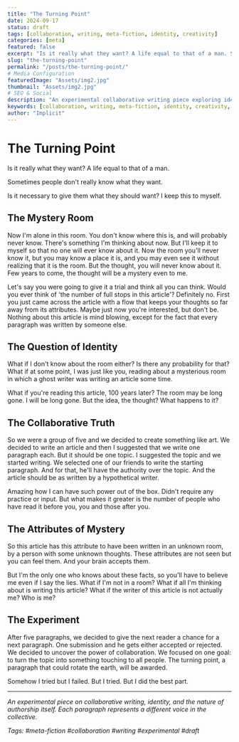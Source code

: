 ```yaml
---
title: "The Turning Point"
date: 2024-09-17
status: draft
tags: [collaboration, writing, meta-fiction, identity, creativity]
categories: [meta]
featured: false
excerpt: "Is it really what they want? A life equal to that of a man. Sometimes people don't really know what they want. A collaborative experiment in writing and identity."
slug: "the-turning-point"
permalink: "/posts/the-turning-point/"
# Media Configuration
featuredImage: "Assets/img2.jpg"
thumbnail: "Assets/img2.jpg"
# SEO & Social
description: "An experimental collaborative writing piece exploring identity, authorship, and the nature of creation itself."
keywords: [collaboration, writing, meta-fiction, identity, creativity, experimental]
author: "Implicit"
---
```


# The Turning Point

Is it really what they want? A life equal to that of a man.

Sometimes people don't really know what they want.

Is it necessary to give them what they should want? I keep this to myself.

## The Mystery Room

Now I'm alone in this room. You don't know where this is, and will probably never know. There's something I'm thinking about now. But I'll keep it to myself so that no one will ever know about it. Now the room you'll never know it, but you may know a place it is, and you may even see it without realizing that it is the room. But the thought, you will never know about it. Few years to come, the thought will be a mystery even to me.

Let's say you were going to give it a trial and think all you can think. Would you ever think of 'the number of full stops in this article'? Definitely no. First you just came across the article with a flow that keeps your thoughts so far away from its attributes. Maybe just now you're interested, but don't be. Nothing about this article is mind blowing, except for the fact that every paragraph was written by someone else.

## The Question of Identity

What if I don't know about the room either? Is there any probability for that? What if at some point, I was just like you, reading about a mysterious room in which a ghost writer was writing an article some time.

What if you're reading this article, 100 years later? The room may be long gone. I will be long gone. But the idea, the thought? What happens to it?

## The Collaborative Truth

So we were a group of five and we decided to create something like art. We decided to write an article and then I suggested that we write one paragraph each. But it should be one topic. I suggested the topic and we started writing. We selected one of our friends to write the starting paragraph. And for that, he'll have the authority over the topic. And the article should be as written by a hypothetical writer.

Amazing how I can have such power out of the box. Didn't require any practice or input. But what makes it greater is the number of people who have read it before you, you and those after you.

## The Attributes of Mystery

So this article has this attribute to have been written in an unknown room, by a person with some unknown thoughts. These attributes are not seen but you can feel them. And your brain accepts them.

But I'm the only one who knows about these facts, so you'll have to believe me even if I say the lies. What if I'm not in a room? What if all I'm thinking about is writing this article? What if the writer of this article is not actually me? Who is me?

## The Experiment

After five paragraphs, we decided to give the next reader a chance for a next paragraph. One submission and he gets either accepted or rejected. We decided to uncover the power of collaboration. We focused on one goal: to turn the topic into something touching to all people. The turning point, a paragraph that could rotate the earth, will be awarded.

Somehow I tried but I failed. But I tried. But I did the best part.

---

*An experimental piece on collaborative writing, identity, and the nature of authorship itself. Each paragraph represents a different voice in the collective.*

*Tags: #meta-fiction #collaboration #writing #experimental #draft*